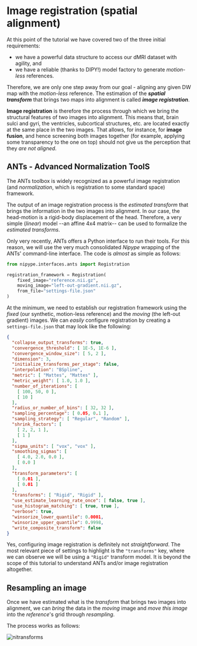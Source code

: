 # Image registration (spatial alignment)

At this point of the tutorial we have covered two of the three initial requirements:

* we have a powerful data structure to access our dMRI dataset with agility, and
* we have a reliable (thanks to DIPY!) model factory to generate *motion-less* references.

Therefore, we are only one step away from our goal - aligning any given DW map with the *motion-less* reference.
The estimation of the ***spatial transform*** that brings two maps into alignment is called ***image registration***.

**Image registration** is therefore the process through which we bring the structural features of two images into alignment.
This means that, brain sulci and gyri, the ventricles, subcortical structures, etc. are located exactly at the same place in the two images.
That allows, for instance, for **image fusion**, and hence screening both images together (for example, applying some transparency to the one on top) should not give us the perception that they *are not aligned*.

## ANTs - Advanced Normalization ToolS
The ANTs toolbox is widely recognized as a powerful image registration (and *normalization*, which is registration to some standard space) framework.

The output of an image registration process is the *estimated transform* that brings the information in the two images into alignment.
In our case, the head-motion is a rigid-body displacement of the head.
Therefore, a very simple (*linear*) model --an affine 4x4 matrix-- can be used to formalize the *estimated transforms*.

Only very recently, ANTs offers a Python interface to run their tools.
For this reason, we will use the very much consolidated *Nipype* wrapping of the ANTs' command-line interface.
The code is *almost* as simple as follows:

```Python
from nipype.interfaces.ants import Registration

registration_framework = Registration(
	fixed_image="reference.nii.gz",
    moving_image="left-out-gradient.nii.gz",
    from_file="settings-file.json"
)
```

At the minimum, we need to establish our registration framework using the *fixed* (our synthetic, motion-less reference) and the *moving* (the left-out gradient) images.
We can *easily* configure registration by creating a `settings-file.json` that may look like the following:

```JSON
{
  "collapse_output_transforms": true,
  "convergence_threshold": [ 1E-5, 1E-6 ],
  "convergence_window_size": [ 5, 2 ],
  "dimension": 3,
  "initialize_transforms_per_stage": false,
  "interpolation": "BSpline",
  "metric": [ "Mattes", "Mattes" ],
  "metric_weight": [ 1.0, 1.0 ],
  "number_of_iterations": [
    [ 100, 50, 0 ],
    [ 10 ]
  ],
  "radius_or_number_of_bins": [ 32, 32 ],
  "sampling_percentage": [ 0.05, 0.1 ],
  "sampling_strategy": [ "Regular", "Random" ],
  "shrink_factors": [
    [ 2, 2, 1 ],
    [ 1 ]
  ],
  "sigma_units": [ "vox", "vox" ],
  "smoothing_sigmas": [
    [ 4.0, 2.0, 0.0 ],
    [ 0.0 ]
  ],
  "transform_parameters": [
    [ 0.01 ],
    [ 0.01 ]
  ],
  "transforms": [ "Rigid", "Rigid" ],
  "use_estimate_learning_rate_once": [ false, true ],
  "use_histogram_matching": [ true, true ],
  "verbose": true,
  "winsorize_lower_quantile": 0.0001,
  "winsorize_upper_quantile": 0.9998,
  "write_composite_transform": false
}
```

Yes, configuring image registration is definitely not *straightforward*.
The most relevant piece of settings to highlight is the `"transforms"` key, where we can observe we will be using a `"Rigid"` transform model.
It is beyond the scope of this tutorial to understand ANTs and/or image registration altogether.

## Resampling an image
Once we have estimated what is the *transform* that brings two images into alignment, we can *bring* the data in the *moving* image and *move this image* into the *reference*'s grid through *resampling*.

The process works as follows:

![nitransforms](https://raw.githubusercontent.com/poldracklab/nitransforms/master/docs/_static/figure1-joss.png)


